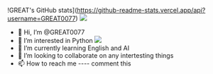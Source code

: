 !GREAT's GitHub stats](https://github-readme-stats.vercel.app/api?username=GREAT0077)
![](https://img.shields.io/badge/python-3.9-orange?style=for-the-badge&logo=python&logoColor=orange)
- 👋 Hi, I’m @GREAT0077
- 👀 I’m interested in Python ![](https://img.shields.io/badge/python-3.9-orange?style=for-the-badge&logo=python&logoColor=orange)
- 🌱 I’m currently learning English and AI
- 💞️ I’m looking to collaborate on any intertesting things
- 📫 How to reach me ---- comment this

<!---
GREAT0077/GREAT0077 is a ✨ special ✨ repository because its `README.md` (this file) appears on your GitHub profile.
You can click the Preview link to take a look at your changes.
--->
